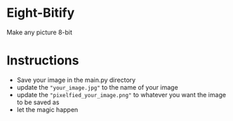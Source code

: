 # Eight-Bitify
Make any picture 8-bit

<h1>Instructions</h1>
<ul>
  <li>Save your image in the main.py directory</li>
  <li>update the <code>"your_image.jpg"</code> to the name of your image</li>
  <li>update the <code>"pixelfied_your_image.png"</code> to whatever you want the image to be saved as</li>
  <li>let the magic happen</li>
</ul>
